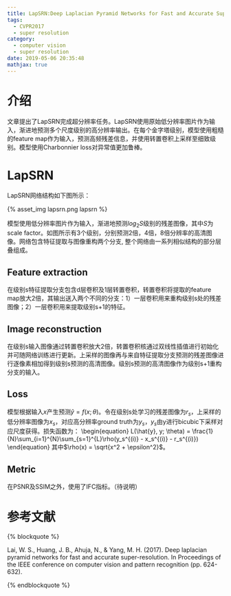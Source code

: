 ```yaml
---
title: LapSRN:Deep Laplacian Pyramid Networks for Fast and Accurate Super-Resolution
tags:
  - CVPR2017
  - super resolution
category:
  - computer vision
  - super resolution
date: 2019-05-06 20:35:48
mathjax: true
---
```


# 介绍

文章提出了LapSRN完成超分辨率任务。LapSRN使用原始低分辨率图片作为输入，渐进地预测多个尺度级别的高分辨率输出。在每个金字塔级别，模型使用粗糙的feature map作为输入，预测高频残差信息，并使用转置卷积上采样至细致级别。模型使用Charbonnier loss对异常值更加鲁棒。

# LapSRN

LapSRN网络结构如下图所示：

{% asset_img lapsrn.png lapsrn %}

模型使用低分辨率图片作为输入，渐进地预测$log_2S$级别的残差图像，其中$S$为scale factor。如图所示有3个级别，分别预测2倍，4倍，8倍分辨率的高清图像。网络包含特征提取与图像重构两个分支, 整个网络由一系列相似结构的部分层叠组成。

## Feature extraction

在级别s特征提取分支包含d层卷积及1层转置卷积，转置卷积将提取的feature map放大2倍，其输出送入两个不同的分支：1）一层卷积用来重构级别s处的残差图像；2）一层卷积用来提取级别s+1的特征。

## Image reconstruction

在级别s输入图像通过转置卷积放大2倍，转置卷积核通过双线性插值进行初始化并可随网络训练进行更新。上采样的图像再与来自特征提取分支预测的残差图像进行逐像素相加得到级别s预测的高清图像。级别s预测的高清图像作为级别s+1重构分支的输入。

## Loss 

模型根据输入$x$产生预测$\hat{y} = f(x;\theta)$。令在级别s处学习的残差图像为$r_s$，上采样的低分辨率图像为$x_s$，对应高分辨率ground truth为$y_s$，$y_s$由y进行bicubic下采样对应尺度获得。损失函数为：
\begin{equation}
    L(\hat{y}, y; \theta) = \frac{1}{N}\sum_{i=1}^{N}\sum_{s=1}^{L}\rho(y_s^{(i)} - x_s^{(i)} - r_s^{(i)})
\end{equation}
其中$\rho(x) = \sqrt{x^2 + \epsilon^2}$。

## Metric

在PSNR及SSIM之外，使用了IFC指标。（待说明）

# 参考文献
{% blockquote %}

Lai, W. S., Huang, J. B., Ahuja, N., & Yang, M. H. (2017). Deep laplacian pyramid networks for fast and accurate super-resolution. In Proceedings of the IEEE conference on computer vision and pattern recognition (pp. 624-632).

{% endblockquote %}
